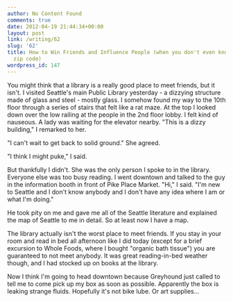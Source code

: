 ```yaml
---
author: No Content Found
comments: true
date: 2012-04-19 21:44:34+00:00
layout: post
link: /writing/62
slug: '62'
title: How to Win Friends and Influence People (when you don't even know your own
  zip code)
wordpress_id: 147
---
```


You might think that a library is a really good place to meet friends, but it isn't. I visited Seattle's main Public Library yesterday - a dizzying structure made of glass and steel - mostly glass. I somehow found my way to the 10th floor through a series of stairs that felt like a rat maze. At the top I looked down over the low railing at the people in the 2nd floor lobby. I felt kind of nauseous. A lady was waiting for the elevator nearby.
"This is a dizzy building," I remarked to her.




"I can't wait to get back to solid ground." She agreed.




"I think I might puke," I said.




But thankfully I didn't. She was the only person I spoke to in the library. Everyone else was too busy reading. I went downtown and talked to the guy in the information booth in front of Pike Place Market. "Hi," I said. "I'm new to Seattle and I don't know anybody and I don't have any idea where I am or what I'm doing."




He took pity on me and gave me all of the Seattle literature and explained the map of Seattle to me in detail. So at least now I have a map.




The library actually isn't the worst place to meet friends. If you stay in your room and read in bed all afternoon like I did today (except for a brief excursion to Whole Foods, where I bought "organic bath tissue") you are guaranteed to not meet anybody. It was great reading-in-bed weather though, and I had stocked up on books at the library.




Now I think I'm going to head downtown because Greyhound just called to tell me to come pick up my box as soon as possible. Apparently the box is leaking strange fluids. Hopefully it's not bike lube. Or art supplies...
